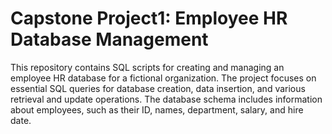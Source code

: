 # Capstone Project1: Employee HR Database Management
This repository contains SQL scripts for creating and managing an employee HR database for a fictional organization. The project focuses on essential SQL queries for database creation, data insertion, and various retrieval and update operations. The database schema includes information about employees, such as their ID, names, department, salary, and hire date.
